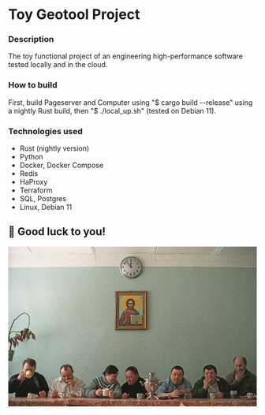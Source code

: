 # Toy Geotool Project
### Description
The toy functional project of an engineering high-performance software tested locally and in the cloud.
### How to build
First, build Pageserver and Computer using "$ cargo build --release" using a nightly Rust build, then "$ ./local_up.sh" (tested on Debian 11). 
### Technologies used
- Rust (nightly version)
- Python
- Docker, Docker Compose
- Redis
- HaProxy
- Terraform
- SQL, Postgres
- Linux, Debian 11
## 💬 Good luck to you!
<img align="left" src="./docs/evening.jpg?raw=true">
